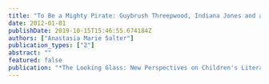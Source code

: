 ```yaml
---
title: "To Be a Mighty Pirate: Guybrush Threepwood, Indiana Jones and a misspent youth of unintentional learning."
date: 2012-01-01
publishDate: 2019-10-15T15:46:55.674184Z
authors: ["Anastasia Marie Salter"]
publication_types: ["2"]
abstract: ""
featured: false
publication: "*The Looking Glass: New Perspectives on Children's Literature*"
---
```


